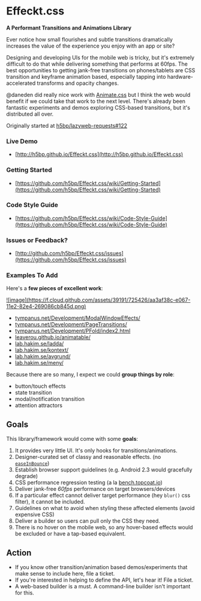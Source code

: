 Effeckt.css
===========

**A Performant Transitions and Animations Library**

Ever notice how small flourishes and subtle transitions dramatically increases the value of the experience you enjoy with an app or site?

Designing and developing UIs for the mobile web is tricky, but it's extremely difficult to do that while delivering something that performs at 60fps. The best opportunities to getting jank-free transitions on phones/tablets are CSS transition and keyframe animation based, especially tapping into hardware-accelerated transforms and opacity changes.

@daneden did really nice work with [Animate.css](http://daneden.me/animate/) but I think the web would benefit if we could take that work to the next level. There's already been fantastic experiments and demos exploring CSS-based transitions, but it's distributed all over.

Originally started at [h5bp/lazyweb-requests#122](https://github.com/h5bp/lazyweb-requests/issues/122)

### Live Demo

- [http://h5bp.github.io/Effeckt.css](http://h5bp.github.io/Effeckt.css)

### Getting Started

- [https://github.com/h5bp/Effeckt.css/wiki/Getting-Started](https://github.com/h5bp/Effeckt.css/wiki/Getting-Started)

### Code Style Guide

- [https://github.com/h5bp/Effeckt.css/wiki/Code-Style-Guide](https://github.com/h5bp/Effeckt.css/wiki/Code-Style-Guide)

### Issues or Feedback?

- [http://github.com/h5bp/Effeckt.css/issues](https://github.com/h5bp/Effeckt.css/issues)

### Examples To Add

Here's a **few pieces of excellent work**:

<a href="http://youtu.be/Qc40YDFA4Bg">
![image](https://f.cloud.github.com/assets/39191/725426/aa3af38c-e067-11e2-82e4-269086cb845d.png)
</a>

* [tympanus.net/Development/ModalWindowEffects/](http://tympanus.net/Development/ModalWindowEffects/)
* [tympanus.net/Development/PageTransitions/](http://tympanus.net/Development/PageTransitions/)
* [tympanus.net/Development/PFold/index2.html](http://tympanus.net/Development/PFold/index2.html)
* [leaverou.github.io/animatable/](http://leaverou.github.io/animatable/)
* [lab.hakim.se/ladda/](http://lab.hakim.se/ladda/)
* [lab.hakim.se/kontext/](http://lab.hakim.se/kontext/)
* [lab.hakim.se/avgrund/](http://lab.hakim.se/avgrund/)
* [lab.hakim.se/meny/](http://lab.hakim.se/meny/)

Because there are so many, I expect we could **group things by role**:

* button/touch effects
* state transition
* modal/notification transition
* attention attractors

## Goals

This library/framework would come with some **goals**:

1. It provides very little UI. It's only hooks for transitions/animations.
1. Designer-curated set of classy and reasonable effects. (no [`easeInBounce`](http://easings.net/#easeInBounce))
1. Establish browser support guidelines (e.g. Android 2.3 would gracefully degrade)
1. CSS performance regression testing (a la [bench.topcoat.io](http://bench.topcoat.io))
1. Deliver jank-free *60fps* performance on target browsers/devices
1. If a particular effect cannot deliver target performance (hey `blur()` css filter), it cannot be included.
1. Guidelines on what to avoid when styling these affected elements (avoid expensive CSS)
1. Deliver a builder so users can pull only the CSS they need.
1. There is no hover on the mobile web, so any hover-based effects would be excluded or have a tap-based equivalent.

## Action

* If you know other transition/animation based demos/experiments that make sense to include here, file a ticket.
* If you're interested in helping to define the API, let's hear it! File a ticket.
* A web-based builder is a must. A command-line builder isn't important for this.
